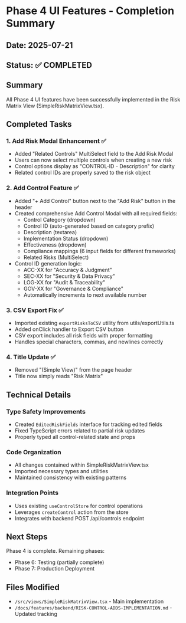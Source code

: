 # Phase 4 UI Features - Completion Summary

## Date: 2025-07-21
## Status: ✅ COMPLETED

## Summary
All Phase 4 UI features have been successfully implemented in the Risk Matrix View (SimpleRiskMatrixView.tsx).

## Completed Tasks

### 1. Add Risk Modal Enhancement ✅
- Added "Related Controls" MultiSelect field to the Add Risk Modal
- Users can now select multiple controls when creating a new risk
- Control options display as "CONTROL-ID - Description" for clarity
- Related control IDs are properly saved to the risk object

### 2. Add Control Feature ✅
- Added "+ Add Control" button next to the "Add Risk" button in the header
- Created comprehensive Add Control Modal with all required fields:
  - Control Category (dropdown)
  - Control ID (auto-generated based on category prefix)
  - Description (textarea)
  - Implementation Status (dropdown)
  - Effectiveness (dropdown)
  - Compliance mappings (6 input fields for different frameworks)
  - Related Risks (MultiSelect)
- Control ID generation logic:
  - ACC-XX for "Accuracy & Judgment"
  - SEC-XX for "Security & Data Privacy" 
  - LOG-XX for "Audit & Traceability"
  - GOV-XX for "Governance & Compliance"
  - Automatically increments to next available number

### 3. CSV Export Fix ✅
- Imported existing `exportRisksToCSV` utility from utils/exportUtils.ts
- Added onClick handler to Export CSV button
- CSV export includes all risk fields with proper formatting
- Handles special characters, commas, and newlines correctly

### 4. Title Update ✅
- Removed "(Simple View)" from the page header
- Title now simply reads "Risk Matrix"

## Technical Details

### Type Safety Improvements
- Created `EditedRiskFields` interface for tracking edited fields
- Fixed TypeScript errors related to partial risk updates
- Properly typed all control-related state and props

### Code Organization
- All changes contained within SimpleRiskMatrixView.tsx
- Imported necessary types and utilities
- Maintained consistency with existing patterns

### Integration Points
- Uses existing `useControlStore` for control operations
- Leverages `createControl` action from the store
- Integrates with backend POST /api/controls endpoint

## Next Steps
Phase 4 is complete. Remaining phases:
- Phase 6: Testing (partially complete)
- Phase 7: Production Deployment

## Files Modified
- `/src/views/SimpleRiskMatrixView.tsx` - Main implementation
- `/docs/features/backend/RISK-CONTROL-ADDS-IMPLEMENTATION.md` - Updated tracking